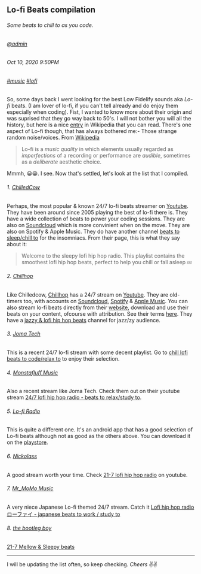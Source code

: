 ## Lo-fi Beats compilation
###### *Some beats to chill to as you code.*
###### [@admin](/whoami)
###### Oct 10, 2020 9:50PM
###### [#music]() [#lofi]()

So, some days back I went looking for the best Low Fidelify sounds aka *Lo-fi* beats. (I am lover of lo-fi, if you can't tell already and do enjoy them especially 
when coding). Fist, I wanted to know more about their origin and was suprised that they go way back to 50's. I will not bother you will all the history, but 
here is a nice [entry](https://en.wikipedia.org/wiki/Lo-fi_music) in Wikipedia that you can read. There's one aspect of Lo-fi though, that has always bothered me:- Those strange
random noise/voices. From [Wikipedia](https://en.wikipedia.org/wiki/Lo-fi_music)

> Lo-fi is a *music quality* in which elements usually regarded as *imperfections* of a recording or performance are *audible*, 
> sometimes as a *deliberate* aesthetic choice. 

Mmmh, 😀😀. I see. Now that's settled, let's look at the list that I compiled.

###### 1. [ChilledCow](https://www.youtube.com/watch?v=5qap5aO4i9A)
Perhaps, the most popular &amp; known 24/7 lo-fi beats streamer on [Youtube](https://www.youtube.com/watch?v=5qap5aO4i9A). They have been around since 2005 playing the best of lo-fi there is. They have a wide collection of beats to power your coding sessions. They are also on [Soundcloud](https://soundcloud.com/chilledcow) which is more convinient when on the move. They are also on Spotify &amp; Apple Music.
They do have another channel [beats to sleep/chill to](https://www.youtube.com/watch?v=DWcJFNfaw9c) for the insomniacs. From their page, this is what they say about it:
> Welcome to the sleepy lofi hip hop radio. This playlist contains the smoothest lofi hip hop beats, perfect to help you chill or fall asleep 💤

###### 2. [Chillhop](https://chillhop.com/)
Like Chilledcow, [Chillhop](https://chillhop.com/) has a 24/7 stream on [Youtube](https://www.youtube.com/watch?v=7NOSDKb0HlU). They are old-timers too, with accounts on [Soundcloud](https://soundcloud.com/chillhopdotcom), [Spotify](https://open.spotify.com/user/chillhopmusic) &amp; [Apple Music](https://music.apple.com/nl/playlist/lofi-hip-hop-beats-music-to-study-relax-to-lo-fi-chill-hop/pl.7f6bab5a94ca460c9692cb424447a7d1). You can also stream lo-fi beats directly from their [website](https://chillhop.com/), download and use their beats on your content, ofcourse with attribution. See their terms [here](https://chillhop.com/creators/).
They have a [jazzy & lofi hip hop beats](https://www.youtube.com/watch?v=5yx6BWlEVcY) channel for jazz/zy audience.

###### 3. [Joma Tech](https://www.youtube.com/watch?v=bmVKaAV_7-A)
This is a recent 24/7 lo-fi stream with some decent playlist. Go to [chill lofi beats to code/relax to](https://www.youtube.com/watch?v=bmVKaAV_7-A) to enjoy their selection.

###### 4. [Monstafluff Music](https://www.youtube.com/watch?v=zVqJv_dKUEs)
Also a recent stream like Joma Tech.  Check them out on their youtube stream [24/7 lofi hip hop radio - beats to relax/study to](https://www.youtube.com/watch?v=bmVKaAV_7-A).

###### 5. [Lo-fi Radio](https://play.google.com/store/apps/details?id=com.peakpocketstudios.lofiradio) 
This is quite a different one. It's an android app that has a good selection of Lo-fi beats although not as good as the others above. You can download it on the [playstore](https://play.google.com/store/apps/details?id=com.peakpocketstudios.lofiradio).

###### 6. [Nickolass](https://www.youtube.com/watch?v=c-3xAmWdEHM)
A good stream worth your time. Check [21-7 lofi hip hop radio](https://www.youtube.com/watch?v=c-3xAmWdEHM) on youtube.

###### 7. [Mr_MoMo Music](https://www.youtube.com/watch?v=b-EF93ebtyM&ab_channel=Mr_MoMoMusic)
A very niece Japanese Lo-fi themed 24/7 stream. Catch it [Lofi hip hop radio ローファイ - japanese beats to work / study to](https://www.youtube.com/watch?v=b-EF93ebtyM&ab_channel=Mr_MoMoMusic)

###### 8. [the bootleg boy](https://www.youtube.com/watch?v=l7TxwBhtTUY&ab_channel=thebootlegboy)
[21-7 Mellow & Sleepy beats](https://www.youtube.com/watch?v=c-3xAmWdEHM)


---

I will be updating the list often, so keep checking. *Cheers* ✌️✌️
